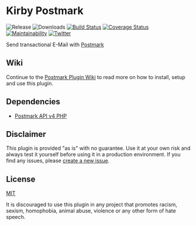 # Kirby Postmark

![Release](https://flat.badgen.net/packagist/v/bnomei/kirby3-postmark?color=ae81ff)
![Downloads](https://flat.badgen.net/packagist/dt/bnomei/kirby3-postmark?color=272822)
[![Build Status](https://flat.badgen.net/travis/bnomei/kirby3-postmark)](https://travis-ci.com/bnomei/kirby3-postmark)
[![Coverage Status](https://flat.badgen.net/coveralls/c/github/bnomei/kirby3-postmark)](https://coveralls.io/github/bnomei/kirby3-postmark) 
[![Maintainability](https://flat.badgen.net/codeclimate/maintainability/bnomei/kirby3-postmark)](https://codeclimate.com/github/bnomei/kirby3-postmark) 
[![Twitter](https://flat.badgen.net/badge/twitter/bnomei?color=66d9ef)](https://twitter.com/bnomei)

Send transactional E-Mail with [Postmark](https://www.postmark.com/)

## Wiki

Continue to the [Postmark Plugin Wiki](https://github.com/bnomei/kirby3-postmark/wiki) to read more on how to install, setup and use this plugin.

## Dependencies

- [Postmark API v4 PHP](https://github.com/wildbit/postmark-php)

## Disclaimer

This plugin is provided "as is" with no guarantee. Use it at your own risk and always test it yourself before using it in a production environment. If you find any issues, please [create a new issue](https://github.com/bnomei/kirby3-postmark/issues/new).

## License

[MIT](https://opensource.org/licenses/MIT)

It is discouraged to use this plugin in any project that promotes racism, sexism, homophobia, animal abuse, violence or any other form of hate speech.
